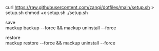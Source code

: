 curl https://raw.githubusercontent.com/zanqi/dotfiles/main/setup.sh > setup.sh
chmod +x setup.sh
./setup.sh

save  
mackup backup --force && mackup uninstall --force

restore  
mackup restore --force && mackup uninstall --force